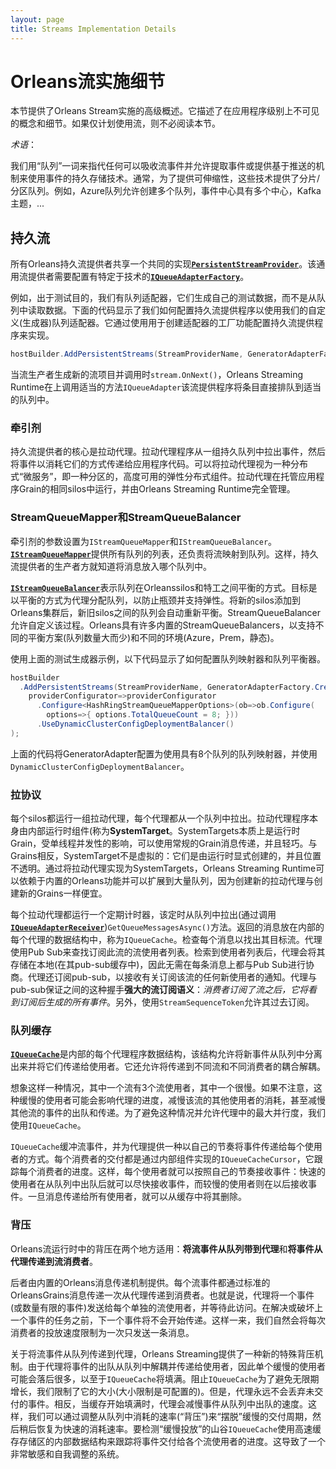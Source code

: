 ```yaml
---
layout: page
title: Streams Implementation Details
---
```


# Orleans流实施细节

本节提供了Orleans Stream实施的高级概述。它描述了在应用程序级别上不可见的概念和细节。如果仅计划使用流，则不必阅读本节。

*术语*：

我们用“队列”一词来指代任何可以吸收流事件并允许提取事件或提供基于推送的机制来使用事件的持久存储技术。通常，为了提供可伸缩性，这些技术提供了分片/分区队列。例如，Azure队列允许创建多个队列，事件中心具有多个中心，Kafka主题，...

## 持久流<a name="Persistent-Streams"></a>

所有Orleans持久流提供者共享一个共同的实现[**`PersistentStreamProvider`**](https://github.com/dotnet/orleans/blob/master/src/Orleans.Core/Streams/PersistentStreams/PersistentStreamProvider.cs)。该通用流提供者需要配置有特定于技术的[**`IQueueAdapterFactory`**](https://github.com/dotnet/orleans/blob/master/src/Orleans.Core/Streams/QueueAdapters/IQueueAdapterFactory.cs)。

例如，出于测试目的，我们有队列适配器，它们生成自己的测试数据，而不是从队列中读取数据。下面的代码显示了我们如何配置持久流提供程序以使用我们的自定义(生成器)队列适配器。它通过使用用于创建适配器的工厂功能配置持久流提供程序来实现。

```csharp
hostBuilder.AddPersistentStreams(StreamProviderName, GeneratorAdapterFactory.Create);
```

当流生产者生成新的流项目并调用时`stream.OnNext()`，Orleans Streaming Runtime在上调用适当的方法`IQueueAdapter`该流提供程序将条目直接排队到适当的队列中。

### 牵引剂<a name="Pulling-Agents"></a>

持久流提供者的核心是拉动代理。拉动代理程序从一组持久队列中拉出事件，然后将事件以消耗它们的方式传递给应用程序代码。可以将拉动代理视为一种分布式“微服务”，即一种分区的，高度可用的弹性分布式组件。拉动代理在托管应用程序Grain的相同silos中运行，并由Orleans Streaming Runtime完全管理。

### StreamQueueMapper和StreamQueueBalancer<a name="StreamQueueMapper-and-StreamQueueBalancer"></a>

牵引剂的参数设置为`IStreamQueueMapper`和`IStreamQueueBalancer`。[**`IStreamQueueMapper`**](https://github.com/dotnet/orleans/blob/master/src/Orleans.Core/Streams/QueueAdapters/IStreamQueueMapper.cs)提供所有队列的列表，还负责将流映射到队列。这样，持久流提供者的生产者方就知道将消息放入哪个队列中。

[**`IStreamQueueBalancer`**](https://github.com/dotnet/orleans/blob/master/src/Orleans.Core/Streams/PersistentStreams/IStreamQueueBalancer.cs)表示队列在Orleanssilos和特工之间平衡的方式。目标是以平衡的方式为代理分配队列，以防止瓶颈并支持弹性。将新的silos添加到Orleans集群后，新旧silos之间的队列会自动重新平衡。StreamQueueBalancer允许自定义该过程。Orleans具有许多内置的StreamQueueBalancers，以支持不同的平衡方案(队列数量大而少)和不同的环境(Azure，Prem，静态)。

使用上面的测试生成器示例，以下代码显示了如何配置队列映射器和队列平衡器。

```csharp
hostBuilder
  .AddPersistentStreams(StreamProviderName, GeneratorAdapterFactory.Create,
    providerConfigurator=>providerConfigurator
      .Configure<HashRingStreamQueueMapperOptions>(ob=>ob.Configure(
        options=>{ options.TotalQueueCount = 8; }))
      .UseDynamicClusterConfigDeploymentBalancer()
);
```

上面的代码将GeneratorAdapter配置为使用具有8个队列的队列映射器，并使用`DynamicClusterConfigDeploymentBalancer`。

### 拉协议<a name="Pulling-Protocol"></a>

每个silos都运行一组拉动代理，每个代理都从一个队列中拉出。拉动代理程序本身由内部运行时组件(称为**SystemTarget**。SystemTargets本质上是运行时Grain，受单线程并发性的影响，可以使用常规的Grain消息传递，并且轻巧。与Grains相反，SystemTarget不是虚拟的：它们是由运行时显式创建的，并且位置不透明。通过将拉动代理实现为SystemTargets，Orleans Streaming Runtime可以依赖于内置的Orleans功能并可以扩展到大量队列，因为创建新的拉动代理与创建新的Grains一样便宜。

每个拉动代理都运行一个定期计时器，该定时从队列中拉出(通过调用[**`IQueueAdapterReceiver`**](https://github.com/dotnet/orleans/blob/master/src/Orleans.Core/Streams/QueueAdapters/IQueueAdapterReceiver.cs))`GetQueueMessagesAsync()`方法。返回的消息放在内部的每个代理的数据结构中，称为`IQueueCache`。检查每个消息以找出其目标流。代理使用Pub Sub来查找订阅此流的流使用者列表。检索到使用者列表后，代理会将其存储在本地(在其pub-sub缓存中)，因此无需在每条消息上都与Pub Sub进行协商。代理还订阅pub-sub，以接收有关订阅该流的任何新使用者的通知。代理与pub-sub保证之间的这种握手**强大的流订阅语义**：*消费者订阅了流之后，它将看到订阅后生成的所有事件*。另外，使用`StreamSequenceToken`允许其过去订阅。

### 队列缓存<a name="Queue-Cache"></a>

[**`IQueueCache`**](https://github.com/dotnet/orleans/blob/master/src/Orleans.Core/Streams/QueueAdapters/IQueueCache.cs)是内部的每个代理程序数据结构，该结构允许将新事件从队列中分离出来并将它们传递给使用者。它还允许将传递到不同流和不同消费者的耦合解耦。

想象这样一种情况，其中一个流有3个流使用者，其中一个很慢。如果不注意，这种缓慢的使用者可能会影响代理的进度，减慢该流的其他使用者的消耗，甚至减慢其他流的事件的出队和传递。为了避免这种情况并允许代理中的最大并行度，我们使用`IQueueCache`。

`IQueueCache`缓冲流事件，并为代理提供一种以自己的节奏将事件传递给每个使用者的方式。每个消费者的交付都是通过内部组件实现的`IQueueCacheCursor`，它跟踪每个消费者的进度。这样，每个使用者就可以按照自己的节奏接收事件：快速的使用者在从队列中出队后就可以尽快接收事件，而较慢的使用者则在以后接收事件。一旦消息传递给所有使用者，就可以从缓存中将其删除。

### 背压<a name="Backpressure"></a>

Orleans流运行时中的背压在两个地方适用：**将流事件从队列带到代理**和**将事件从代理传递到流消费者**。

后者由内置的Orleans消息传递机制提供。每个流事件都通过标准的OrleansGrains消息传递一次从代理传递到消费者。也就是说，代理将一个事件(或数量有限的事件)发送给每个单独的流使用者，并等待此访问。在解决或破坏上一个事件的任务之前，下一个事件将不会开始传递。这样一来，我们自然会将每次消费者的投放速度限制为一次只发送一条消息。

关于将流事件从队列传递到代理，Orleans Streaming提供了一种新的特殊背压机制。由于代理将事件的出队从队列中解耦并传递给使用者，因此单个缓慢的使用者可能会落后很多，以至于`IQueueCache`将填满。阻止`IQueueCache`为了避免无限期增长，我们限制了它的大小(大小限制是可配置的)。但是，代理永远不会丢弃未交付的事件。相反，当缓存开始填满时，代理会减慢事件从队列中出队的速度。这样，我们可以通过调整从队列中消耗的速率(“背压”)来“摆脱”缓慢的交付周期，然后稍后恢复为快速的消耗速率。要检测“缓慢投放”的山谷`IQueueCache`使用高速缓存存储区的内部数据结构来跟踪将事件交付给各个流使用者的进度。这导致了一个非常敏感和自我调整的系统。
